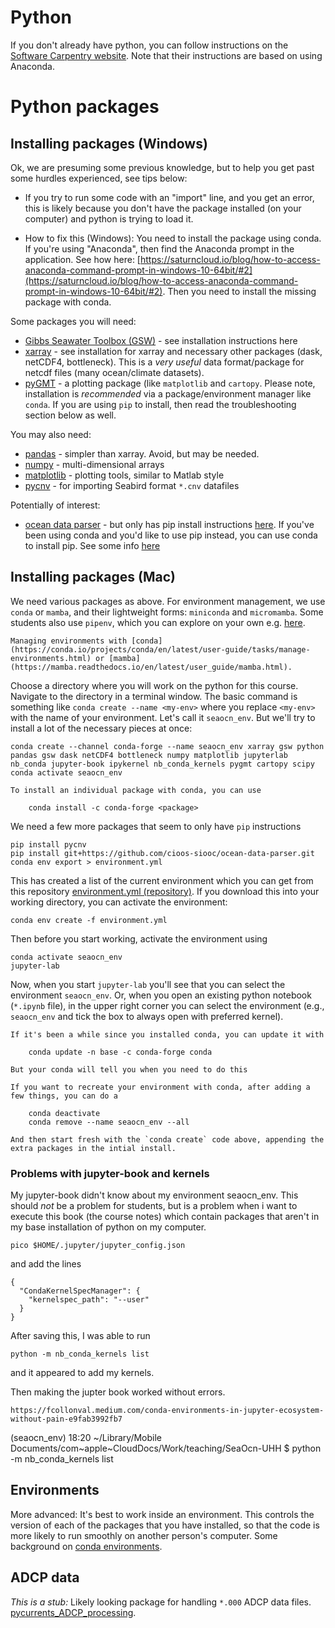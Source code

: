 # Python

If you don't already have python, you can follow instructions on the [Software Carpentry website](https://carpentries.github.io/workshop-template/install_instructions/#python).  Note that their instructions are based on using Anaconda.  

# Python packages

## Installing packages (Windows)

Ok, we are presuming some previous knowledge, but to help you get past some hurdles experienced, see tips below:

* If you try to run some code with an "import" line, and you get an error, this is likely because you don't have the package installed (on your computer) and python is trying to load it.  

- How to fix this (Windows): You need to install the package using conda.  If you're using "Anaconda", then find the Anaconda prompt in the application.  See how here: [https://saturncloud.io/blog/how-to-access-anaconda-command-prompt-in-windows-10-64bit/#2](https://saturncloud.io/blog/how-to-access-anaconda-command-prompt-in-windows-10-64bit/#2).  Then you need to install the missing package with conda.

Some packages you will need:

- [Gibbs Seawater Toolbox (GSW)](https://pypi.org/project/gsw/) - see installation instructions here
- [xarray](https://docs.xarray.dev/en/latest/getting-started-guide/installing.html#instructions) - see installation for xarray and necessary other packages (dask, netCDF4, bottleneck).  This is a *very useful* data format/package for netcdf files (many ocean/climate datasets).
- [pyGMT](https://www.pygmt.org/latest/install.html) - a plotting package (like `matplotlib` and `cartopy`.  Please note, installation is *recommended* via a package/environment manager like `conda`.  If you are using `pip` to install, then read the troubleshooting section below as well.

You may also need:
- [pandas](https://pandas.pydata.org) - simpler than xarray.  Avoid, but may be needed.  
- [numpy](https://numpy.org/install/) - multi-dimensional arrays
- [matplotlib](https://matplotlib.org/stable/users/getting_started/) - plotting tools, similar to Matlab style
- [pycnv](https://pypi.org/project/pycnv/) - for importing Seabird format `*.cnv` datafiles

Potentially of interest:
- [ocean data parser](https://github.com/cioos-siooc/ocean-data-parser) - but only has pip install instructions [here](https://cioos-siooc.github.io/ocean-data-parser/dev/get_started/installation/).  If you've been using conda and you'd like to use pip instead, you can use conda to install pip.  See some info [here](https://stackoverflow.com/questions/19042389/conda-installing-upgrading-directly-from-github)

## Installing packages (Mac)

We need various packages as above.  For environment management, we use `conda` or `mamba`, and their lightweight forms: `miniconda` and `micromamba`.  Some students also use `pipenv`, which you can explore on your own e.g. [here](https://docs.python-guide.org/dev/virtualenvs/).

```{seealso}
Managing environments with [conda](https://conda.io/projects/conda/en/latest/user-guide/tasks/manage-environments.html) or [mamba](https://mamba.readthedocs.io/en/latest/user_guide/mamba.html).
```

Choose a directory where you will work on the python for this course.  Navigate to the directory in a terminal window.
The basic command is something like `conda create --name <my-env>`  where you replace `<my-env>` with the name of your environment.  Let's call it `seaocn_env`.  But we'll try to install a lot of the necessary pieces at once:
```
conda create --channel conda-forge --name seaocn_env xarray gsw python pandas gsw dask netCDF4 bottleneck numpy matplotlib jupyterlab nb_conda jupyter-book ipykernel nb_conda_kernels pygmt cartopy scipy
conda activate seaocn_env
```

```{note}
To install an individual package with conda, you can use

    conda install -c conda-forge <package>

```

We need a few more packages that seem to only have `pip` instructions
```
pip install pycnv
pip install git+https://github.com/cioos-siooc/ocean-data-parser.git
conda env export > environment.yml
```
This has created a list of the current environment which you can get from this repository [environment.yml (repository)](https://github.com/ifmeo-hamburg/seaocn/blob/main/environment.yml).  If you download this into your working directory, you can activate the environment:
```
conda env create -f environment.yml
```
Then before you start working, activate the environment using
```
conda activate seaocn_env
jupyter-lab
```

Now, when you start `jupyter-lab` you'll see that you can select the environment `seaocn_env`.  Or, when you open an existing python notebook (`*.ipynb` file), in the upper right corner you can select the environment (e.g., `seaocn_env` and tick the box to always open with preferred kernel).

```{note}
If it's been a while since you installed conda, you can update it with

    conda update -n base -c conda-forge conda

But your conda will tell you when you need to do this
```

```{note}
If you want to recreate your environment with conda, after adding a few things, you can do a

    conda deactivate
    conda remove --name seaocn_env --all

And then start fresh with the `conda create` code above, appending the extra packages in the intial install.
```

### Problems with jupyter-book and kernels

My jupyter-book didn't know about my environment seaocn_env.  This should *not* be a problem for students, but is a problem when i want to execute this book (the course  notes) which contain packages that aren't in my base installation of python on my computer.

```
pico $HOME/.jupyter/jupyter_config.json
```
and add the lines
```
{
  "CondaKernelSpecManager": {
    "kernelspec_path": "--user"
  }
}
```
After saving this, I was able to run
```
python -m nb_conda_kernels list
```
and it appeared to add my kernels.

Then making the jupter book worked without errors.


```{seealso}
https://fcollonval.medium.com/conda-environments-in-jupyter-ecosystem-without-pain-e9fab3992fb7
```
(seaocn_env) 18:20 ~/Library/Mobile Documents/com~apple~CloudDocs/Work/teaching/SeaOcn-UHH $ python -m nb_conda_kernels list

## Environments

More advanced: It's best to work inside an environment.  This controls the version of each of the packages that you have installed, so that the code is more likely to run smoothly on another person's computer.  Some background on [conda environments](https://conda.io/projects/conda/en/latest/user-guide/tasks/manage-environments.html).

## ADCP data

*This is a stub:* Likely looking package for handling `*.000` ADCP data files.
[pycurrents_ADCP_processing](https://github.com/IOS-OSD-DPG/pycurrents_ADCP_processing/).